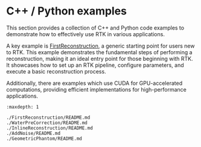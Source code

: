 C++ / Python examples
========

This section provides a collection of C++ and Python code examples 
to demonstrate how to effectively use RTK in various applications.

A key example is [FirstReconstruction](./FirstReconstruction/README.md), 
a generic starting point for users new to RTK. This example demonstrates 
the fundamental steps of performing a reconstruction, making it an ideal 
entry point for those beginning with RTK.
It showcases how to set up an RTK pipeline, configure parameters, 
and execute a basic reconstruction process.

Additionally, there are examples which use CUDA for GPU-accelerated computations, 
providing efficient implementations for high-performance applications.

```{toctree}
:maxdepth: 1

./FirstReconstruction/README.md
./WaterPreCorrection/README.md
./InlineReconstruction/README.md
./AddNoise/README.md
./GeometricPhantom/README.md
```
